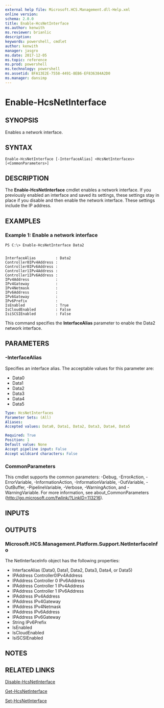 ```yaml
---
external help file: Microsoft.HCS.Management.dll-Help.xml
online version: 
schema: 2.0.0
title: Enable-HcsNetInterface
ms.author: kenwith
ms.reviewer: brianlic
description: 
keywords: powershell, cmdlet
author: kenwith
manager: jasgro
ms.date: 2017-12-05
ms.topic: reference
ms.prod: powershell
ms.technology: powershell
ms.assetid: 8FA13E2E-7558-4491-8EB6-EF836384A2D0
ms.manager: dansimp
---
```


# Enable-HcsNetInterface

## SYNOPSIS
Enables a network interface.

## SYNTAX

```
Enable-HcsNetInterface [-InterfaceAlias] <HcsNetInterfaces> [<CommonParameters>]
```

## DESCRIPTION
The **Enable-HcsNetInterface** cmdlet enables a network interface.
If you previously enabled an interface and saved its settings, these settings stay in place if you disable and then enable the network interface.
These settings include the IP address.

## EXAMPLES

### Example 1: Enable a network interface
```
PS C:\> Enable-HcsNetInterface Data2


InterfaceAlias         : Data2
Controller0IPv4Address :
Controller0IPv6Address :
Controller1IPv4Address :
Controller1IPv6Address :
IPv4Address            :
IPv4Gateway            :
IPv4Netmask            :
IPv6Address            :
IPv6Gateway            :
IPv6Prefix             :
IsEnabled              : True
IsCloudEnabled         : False
IsiSCSIEnabled         : False
```

This command specifies the **InterfaceAlias** parameter to enable the Data2 network interface.

## PARAMETERS

### -InterfaceAlias
Specifies an interface alias.
The acceptable values for this parameter are:

- Data0
- Data1
- Data2
- Data3
- Data4
- Data5

```yaml
Type: HcsNetInterfaces
Parameter Sets: (All)
Aliases: 
Accepted values: Data0, Data1, Data2, Data3, Data4, Data5

Required: True
Position: 1
Default value: None
Accept pipeline input: False
Accept wildcard characters: False
```

### CommonParameters
This cmdlet supports the common parameters: -Debug, -ErrorAction, -ErrorVariable, -InformationAction, -InformationVariable, -OutVariable, -OutBuffer, -PipelineVariable, -Verbose, -WarningAction, and -WarningVariable. For more information, see about_CommonParameters (http://go.microsoft.com/fwlink/?LinkID=113216).

## INPUTS

## OUTPUTS

### Microsoft.HCS.Management.Platform.Support.NetInterfaceInfo
The NetInterfaceInfo object has the following properties:

- InterfaceAlias (Data0, Data1, Data2, Data3, Data4, or Data5) 
- IPAddress Controller0IPv4Address 
- IPAddress Controller 0 IPv6Address 
- IPAddress Controller 1 IPv4Address 
- IPAddress Controller 1 IPv6Address 
- IPAddress IPv4Address 
- IPAddress IPv4Gateway
- IPAddress IPv4Netmask 
- IPAddress IPv6Address 
- IPAddress IPv6Gateway 
- String IPv6Prefix 
- IsEnabled 
- IsCloudEnabled 
- IsiSCSIEnabled

## NOTES

## RELATED LINKS

[Disable-HcsNetInterface](./Disable-HcsNetInterface.md)

[Get-HcsNetInterface](./Get-HcsNetInterface.md)

[Set-HcsNetInterface](./Set-HcsNetInterface.md)

